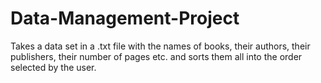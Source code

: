 # Data-Management-Project
Takes a data set in a .txt file with the names of books, their authors, their publishers, their number of pages etc. and sorts them all into the order selected by the user.
